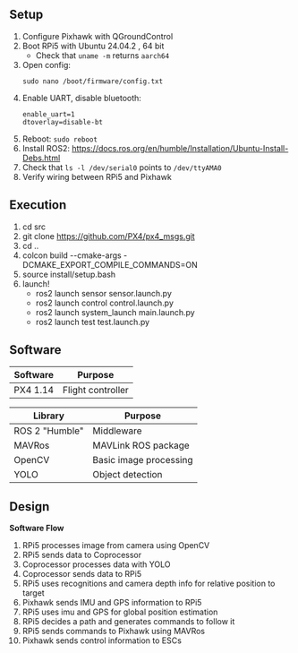 ## Setup
1. Configure Pixhawk with QGroundControl
2. Boot RPi5 with Ubuntu 24.04.2 , 64 bit
    - Check that ```uname -m``` returns ```aarch64```
3. Open config: 
    ```
    sudo nano /boot/firmware/config.txt
    ```
4. Enable UART, disable bluetooth:
    ```
    enable_uart=1
    dtoverlay=disable-bt
    ```
5. Reboot: ```sudo reboot```
6. Install ROS2: https://docs.ros.org/en/humble/Installation/Ubuntu-Install-Debs.html
7. Check that ```ls -l /dev/serial0``` points to ```/dev/ttyAMA0```
8. Verify wiring between RPi5 and Pixhawk

## Execution
1. cd src
2. git clone https://github.com/PX4/px4_msgs.git
3. cd ..
1. colcon build --cmake-args -DCMAKE_EXPORT_COMPILE_COMMANDS=ON
2. source install/setup.bash
3. launch!
     - ros2 launch sensor sensor.launch.py
     - ros2 launch control control.launch.py
     - ros2 launch system_launch main.launch.py
     - ros2 launch test test.launch.py

## Software
| Software | Purpose |
|----------|---------|
| PX4 1.14 | Flight controller |

| Library | Purpose |
|---------|---------|
| ROS 2 "Humble" | Middleware |
| MAVRos | MAVLink ROS package |
| OpenCV | Basic image processing |
| YOLO | Object detection |

## Design
**Software Flow**
1. RPi5 processes image from camera using OpenCV
2. RPi5 sends data to Coprocessor
3. Coprocessor processes data with YOLO
4. Coprocessor sends data to RPi5
5. RPi5 uses recognitions and camera depth info for relative position to target
6. Pixhawk sends IMU and GPS information to RPi5
7. RPi5 uses imu and GPS for global position estimation
8. RPi5 decides a path and generates commands to follow it
9. RPi5 sends commands to Pixhawk using MAVRos
10. Pixhawk sends control information to ESCs
